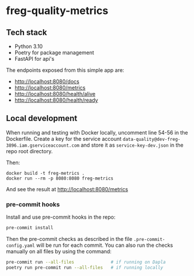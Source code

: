# freg-quality-metrics

## Tech stack

- Python 3.10
- Poetry for package management
- FastAPI for api's

The endpoints exposed from this simple app are:

- <http://localhost:8080/docs>
- <http://localhost:8080/metrics>
- <http://localhost:8080/health/alive>
- <http://localhost:8080/health/ready>

## Local development

When running and testing with Docker locally, uncomment line 54-56 in the Dockerfile.
Create a key for the service account `data-quality@dev-freg-3896.iam.gserviceaccount.com`
and store it as `service-key-dev.json` in the repo root directory.

Then:

```shell
docker build -t freg-metrics .
docker run --rm -p 8080:8080 freg-metrics
```

And see the result at <http://localhost:8080/metrics>

### pre-commit hooks

Install and use pre-commit hooks in the repo:

```bash
pre-commit install
```

Then the pre-commit checks as described in the file `.pre-commit-config.yaml` will be
run for each commit. You can also run the checks manually on all files by using the
command:

```bash
pre-commit run --all-files              # if running on Dapla
poetry run pre-commit run --all-files   # if running locally
```
